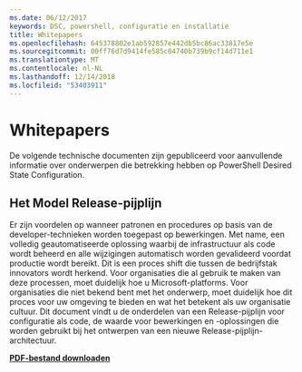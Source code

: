 ```yaml
---
ms.date: 06/12/2017
keywords: DSC, powershell, configuratie en installatie
title: Whitepapers
ms.openlocfilehash: 645378802e1ab592857e442db5bc86ac33817e5e
ms.sourcegitcommit: 00ff76d7d9414fe585c04740b739b9cf14d711e1
ms.translationtype: MT
ms.contentlocale: nl-NL
ms.lasthandoff: 12/14/2018
ms.locfileid: "53403911"
---
```

# <a name="whitepapers"></a>Whitepapers

De volgende technische documenten zijn gepubliceerd voor aanvullende informatie over onderwerpen die betrekking hebben op PowerShell Desired State Configuration.

## <a name="the-release-pipeline-model"></a>Het Model Release-pijplijn
Er zijn voordelen op wanneer patronen en procedures op basis van de developer-technieken worden toegepast op bewerkingen. Met name, een volledig geautomatiseerde oplossing waarbij de infrastructuur als code wordt beheerd en alle wijzigingen automatisch worden gevalideerd voordat productie wordt bereikt. Dit is een proces shift die tussen de bedrijfstak innovators wordt herkend. Voor organisaties die al gebruik te maken van deze processen, moet duidelijk hoe u Microsoft-platforms. Voor organisaties die niet bekend bent met het onderwerp, moet duidelijk hoe dit proces voor uw omgeving te bieden en wat het betekent als uw organisatie cultuur. Dit document vindt u de onderdelen van een Release-pijplijn voor configuratie als code, de waarde voor bewerkingen en -oplossingen die worden gebruikt bij het ontwerpen van een nieuwe Release-pijplijn-architectuur.

**[PDF-bestand downloaden](http://aka.ms/thereleasepipelinemodelpdf)**